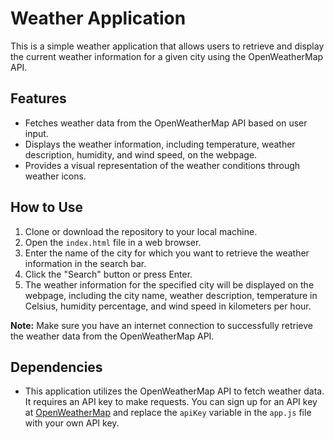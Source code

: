 # Weather Application

This is a simple weather application that allows users to retrieve and display the current weather information for a given city using the OpenWeatherMap API.

## Features

- Fetches weather data from the OpenWeatherMap API based on user input.
- Displays the weather information, including temperature, weather description, humidity, and wind speed, on the webpage.
- Provides a visual representation of the weather conditions through weather icons.

## How to Use

1. Clone or download the repository to your local machine.
2. Open the `index.html` file in a web browser.
3. Enter the name of the city for which you want to retrieve the weather information in the search bar.
4. Click the "Search" button or press Enter.
5. The weather information for the specified city will be displayed on the webpage, including the city name, weather description, temperature in Celsius, humidity percentage, and wind speed in kilometers per hour.

**Note:** Make sure you have an internet connection to successfully retrieve the weather data from the OpenWeatherMap API.

## Dependencies

- This application utilizes the OpenWeatherMap API to fetch weather data. It requires an API key to make requests. You can sign up for an API key at [OpenWeatherMap](https://openweathermap.org/) and replace the `apiKey` variable in the `app.js` file with your own API key.

